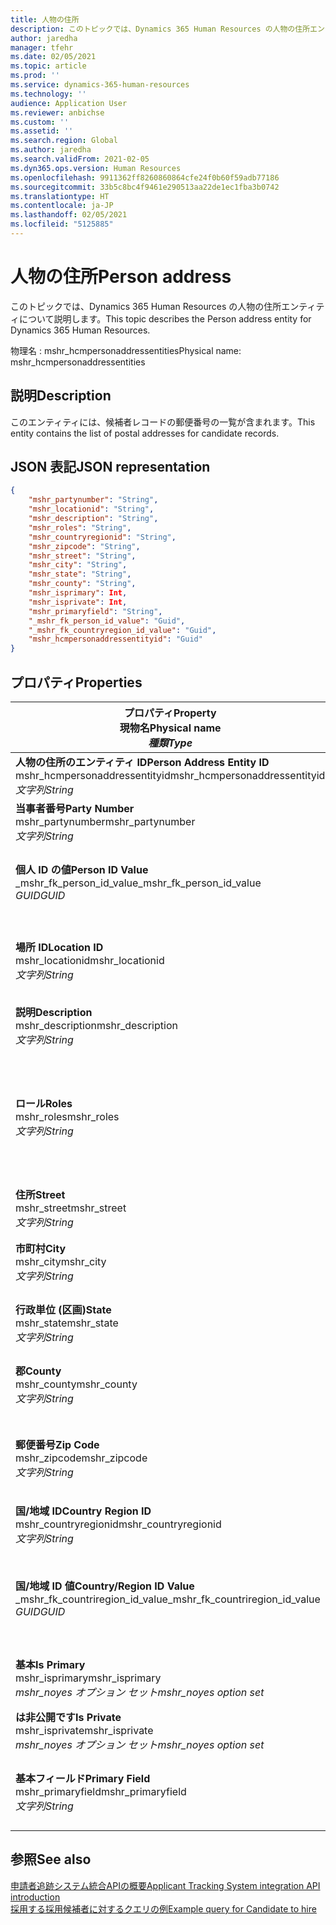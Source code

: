 ```yaml
---
title: 人物の住所
description: このトピックでは、Dynamics 365 Human Resources の人物の住所エンティティについて説明します。
author: jaredha
manager: tfehr
ms.date: 02/05/2021
ms.topic: article
ms.prod: ''
ms.service: dynamics-365-human-resources
ms.technology: ''
audience: Application User
ms.reviewer: anbichse
ms.custom: ''
ms.assetid: ''
ms.search.region: Global
ms.author: jaredha
ms.search.validFrom: 2021-02-05
ms.dyn365.ops.version: Human Resources
ms.openlocfilehash: 9911362ff8260860864cfe24f0b60f59adb77186
ms.sourcegitcommit: 33b5c8bc4f9461e290513aa22de1ec1fba3b0742
ms.translationtype: HT
ms.contentlocale: ja-JP
ms.lasthandoff: 02/05/2021
ms.locfileid: "5125885"
---
```

# <a name="person-address"></a><span data-ttu-id="4ae03-103">人物の住所</span><span class="sxs-lookup"><span data-stu-id="4ae03-103">Person address</span></span>

<span data-ttu-id="4ae03-104">このトピックでは、Dynamics 365 Human Resources の人物の住所エンティティについて説明します。</span><span class="sxs-lookup"><span data-stu-id="4ae03-104">This topic describes the Person address entity for Dynamics 365 Human Resources.</span></span>

<span data-ttu-id="4ae03-105">物理名 : mshr_hcmpersonaddressentities</span><span class="sxs-lookup"><span data-stu-id="4ae03-105">Physical name: mshr_hcmpersonaddressentities</span></span>

## <a name="description"></a><span data-ttu-id="4ae03-106">説明</span><span class="sxs-lookup"><span data-stu-id="4ae03-106">Description</span></span>

<span data-ttu-id="4ae03-107">このエンティティには、候補者レコードの郵便番号の一覧が含まれます。</span><span class="sxs-lookup"><span data-stu-id="4ae03-107">This entity contains the list of postal addresses for candidate records.</span></span>

## <a name="json-representation"></a><span data-ttu-id="4ae03-108">JSON 表記</span><span class="sxs-lookup"><span data-stu-id="4ae03-108">JSON representation</span></span>

```json
{
    "mshr_partynumber": "String",
    "mshr_locationid": "String",
    "mshr_description": "String",
    "mshr_roles": "String",
    "mshr_countryregionid": "String",
    "mshr_zipcode": "String",
    "mshr_street": "String",
    "mshr_city": "String",
    "mshr_state": "String",
    "mshr_county": "String",
    "mshr_isprimary": Int,
    "mshr_isprivate": Int,
    "mshr_primaryfield": "String",
    "_mshr_fk_person_id_value": "Guid",
    "_mshr_fk_countryregion_id_value": "Guid",
    "mshr_hcmpersonaddressentityid": "Guid"
}
```

## <a name="properties"></a><span data-ttu-id="4ae03-109">プロパティ</span><span class="sxs-lookup"><span data-stu-id="4ae03-109">Properties</span></span>

| <span data-ttu-id="4ae03-110">プロパティ</span><span class="sxs-lookup"><span data-stu-id="4ae03-110">Property</span></span><br><span data-ttu-id="4ae03-111">**現物名**</span><span class="sxs-lookup"><span data-stu-id="4ae03-111">**Physical name**</span></span><br><span data-ttu-id="4ae03-112">**_種類_**</span><span class="sxs-lookup"><span data-stu-id="4ae03-112">**_Type_**</span></span> | <span data-ttu-id="4ae03-113">使用</span><span class="sxs-lookup"><span data-stu-id="4ae03-113">Use</span></span> | <span data-ttu-id="4ae03-114">説明</span><span class="sxs-lookup"><span data-stu-id="4ae03-114">Description</span></span> |
| --- | --- | --- |
| <span data-ttu-id="4ae03-115">**人物の住所のエンティティ ID**</span><span class="sxs-lookup"><span data-stu-id="4ae03-115">**Person Address Entity ID**</span></span><br><span data-ttu-id="4ae03-116">mshr_hcmpersonaddressentityid</span><span class="sxs-lookup"><span data-stu-id="4ae03-116">mshr_hcmpersonaddressentityid</span></span><br><span data-ttu-id="4ae03-117">*文字列*</span><span class="sxs-lookup"><span data-stu-id="4ae03-117">*String*</span></span> | <span data-ttu-id="4ae03-118">読み取り専用</span><span class="sxs-lookup"><span data-stu-id="4ae03-118">Read-only</span></span><br><span data-ttu-id="4ae03-119">必須</span><span class="sxs-lookup"><span data-stu-id="4ae03-119">Required</span></span> | <span data-ttu-id="4ae03-120">システムが生成した、エンティティ レコードの一意識別子です。</span><span class="sxs-lookup"><span data-stu-id="4ae03-120">System-generated unique identifier for the entity record.</span></span> |
| <span data-ttu-id="4ae03-121">**当事者番号**</span><span class="sxs-lookup"><span data-stu-id="4ae03-121">**Party Number**</span></span><br><span data-ttu-id="4ae03-122">mshr_partynumber</span><span class="sxs-lookup"><span data-stu-id="4ae03-122">mshr_partynumber</span></span><br><span data-ttu-id="4ae03-123">*文字列*</span><span class="sxs-lookup"><span data-stu-id="4ae03-123">*String*</span></span> | <span data-ttu-id="4ae03-124">読み取り/書き込み</span><span class="sxs-lookup"><span data-stu-id="4ae03-124">Read/write</span></span><br><span data-ttu-id="4ae03-125">必須</span><span class="sxs-lookup"><span data-stu-id="4ae03-125">Required</span></span> | <span data-ttu-id="4ae03-126">関連付けられている当事者 (人物) レコードの ID です。</span><span class="sxs-lookup"><span data-stu-id="4ae03-126">The ID of the associated party (person) record.</span></span> |
| <span data-ttu-id="4ae03-127">**個人 ID の値**</span><span class="sxs-lookup"><span data-stu-id="4ae03-127">**Person ID Value**</span></span><br><span data-ttu-id="4ae03-128">_mshr_fk_person_id_value</span><span class="sxs-lookup"><span data-stu-id="4ae03-128">_mshr_fk_person_id_value</span></span><br><span data-ttu-id="4ae03-129">*GUID*</span><span class="sxs-lookup"><span data-stu-id="4ae03-129">*GUID*</span></span> | <span data-ttu-id="4ae03-130">読み取り専用</span><span class="sxs-lookup"><span data-stu-id="4ae03-130">Read-only</span></span><br><span data-ttu-id="4ae03-131">必須</span><span class="sxs-lookup"><span data-stu-id="4ae03-131">Required</span></span><br><span data-ttu-id="4ae03-132">外部キー : mshr_dirpersonentity の mshr_dirpersonentityid</span><span class="sxs-lookup"><span data-stu-id="4ae03-132">Foreign key: mshr_dirpersonentityid of mshr_dirpersonentity</span></span> | <span data-ttu-id="4ae03-133">システムが生成する、当事者 (個人) エンティティ レコードの識別子です。</span><span class="sxs-lookup"><span data-stu-id="4ae03-133">The system-generated identifier of the party (person) entity record.</span></span> |
| <span data-ttu-id="4ae03-134">**場所 ID**</span><span class="sxs-lookup"><span data-stu-id="4ae03-134">**Location ID**</span></span><br><span data-ttu-id="4ae03-135">mshr_locationid</span><span class="sxs-lookup"><span data-stu-id="4ae03-135">mshr_locationid</span></span><br><span data-ttu-id="4ae03-136">*文字列*</span><span class="sxs-lookup"><span data-stu-id="4ae03-136">*String*</span></span> | <span data-ttu-id="4ae03-137">読み取り/書き込み</span><span class="sxs-lookup"><span data-stu-id="4ae03-137">Read/write</span></span><br><span data-ttu-id="4ae03-138">必須</span><span class="sxs-lookup"><span data-stu-id="4ae03-138">Required</span></span> | <span data-ttu-id="4ae03-139">住所レコードの場所 ID です。</span><span class="sxs-lookup"><span data-stu-id="4ae03-139">The location ID of the address record.</span></span> <span data-ttu-id="4ae03-140">mshr_logisticspostaladdresslocationcdsentity エンティティ内の設定をします。</span><span class="sxs-lookup"><span data-stu-id="4ae03-140">Set up in mshr_logisticspostaladdresslocationcdsentity entity.</span></span> |
| <span data-ttu-id="4ae03-141">**説明**</span><span class="sxs-lookup"><span data-stu-id="4ae03-141">**Description**</span></span><br><span data-ttu-id="4ae03-142">mshr_description</span><span class="sxs-lookup"><span data-stu-id="4ae03-142">mshr_description</span></span><br><span data-ttu-id="4ae03-143">*文字列*</span><span class="sxs-lookup"><span data-stu-id="4ae03-143">*String*</span></span> | <span data-ttu-id="4ae03-144">読み取り/書き込み</span><span class="sxs-lookup"><span data-stu-id="4ae03-144">Read/write</span></span><br><span data-ttu-id="4ae03-145">必須</span><span class="sxs-lookup"><span data-stu-id="4ae03-145">Required</span></span> | <span data-ttu-id="4ae03-146">候補者の住所の説明です。</span><span class="sxs-lookup"><span data-stu-id="4ae03-146">A description of the candidate’s address.</span></span> |
| <span data-ttu-id="4ae03-147">**ロール**</span><span class="sxs-lookup"><span data-stu-id="4ae03-147">**Roles**</span></span><br><span data-ttu-id="4ae03-148">mshr_roles</span><span class="sxs-lookup"><span data-stu-id="4ae03-148">mshr_roles</span></span><br><span data-ttu-id="4ae03-149">*文字列*</span><span class="sxs-lookup"><span data-stu-id="4ae03-149">*String*</span></span> | <span data-ttu-id="4ae03-150">読み取り/書き込み</span><span class="sxs-lookup"><span data-stu-id="4ae03-150">Read/write</span></span><br><span data-ttu-id="4ae03-151">必須</span><span class="sxs-lookup"><span data-stu-id="4ae03-151">Required</span></span> | <span data-ttu-id="4ae03-152">この住所に割り当てられたロールです。</span><span class="sxs-lookup"><span data-stu-id="4ae03-152">The roles assigned for this address.</span></span> <span data-ttu-id="4ae03-153">複数のロールを割り当てることができます。</span><span class="sxs-lookup"><span data-stu-id="4ae03-153">More than one role can be assigned.</span></span> <span data-ttu-id="4ae03-154">各ロールは、セミコロンで区切る必要があります。</span><span class="sxs-lookup"><span data-stu-id="4ae03-154">Each role should be separated by a semicolon.</span></span> <span data-ttu-id="4ae03-155">有効な値は mshr_logisticslocationroleentity エンティティに含まれています。</span><span class="sxs-lookup"><span data-stu-id="4ae03-155">Valid values contained in the mshr_logisticslocationroleentity entity.</span></span> |
| <span data-ttu-id="4ae03-156">**住所**</span><span class="sxs-lookup"><span data-stu-id="4ae03-156">**Street**</span></span><br><span data-ttu-id="4ae03-157">mshr_street</span><span class="sxs-lookup"><span data-stu-id="4ae03-157">mshr_street</span></span><br><span data-ttu-id="4ae03-158">*文字列*</span><span class="sxs-lookup"><span data-stu-id="4ae03-158">*String*</span></span> | <span data-ttu-id="4ae03-159">読み取り/書き込み</span><span class="sxs-lookup"><span data-stu-id="4ae03-159">Read/write</span></span><br><span data-ttu-id="4ae03-160">オプション</span><span class="sxs-lookup"><span data-stu-id="4ae03-160">Optional</span></span> | <span data-ttu-id="4ae03-161">番地です。</span><span class="sxs-lookup"><span data-stu-id="4ae03-161">The street number.</span></span> |
| <span data-ttu-id="4ae03-162">**市町村**</span><span class="sxs-lookup"><span data-stu-id="4ae03-162">**City**</span></span><br><span data-ttu-id="4ae03-163">mshr_city</span><span class="sxs-lookup"><span data-stu-id="4ae03-163">mshr_city</span></span><br><span data-ttu-id="4ae03-164">*文字列*</span><span class="sxs-lookup"><span data-stu-id="4ae03-164">*String*</span></span> | <span data-ttu-id="4ae03-165">読み取り/書き込み</span><span class="sxs-lookup"><span data-stu-id="4ae03-165">Read/write</span></span><br><span data-ttu-id="4ae03-166">オプション</span><span class="sxs-lookup"><span data-stu-id="4ae03-166">Optional</span></span> | <span data-ttu-id="4ae03-167">住所の市町村。</span><span class="sxs-lookup"><span data-stu-id="4ae03-167">The city of the address.</span></span> <span data-ttu-id="4ae03-168">mshr_logisticsaddresscityentity エンティティで設定します。</span><span class="sxs-lookup"><span data-stu-id="4ae03-168">Set up in mshr_logisticsaddresscityentity entity.</span></span> |
| <span data-ttu-id="4ae03-169">**行政単位 (区画)**</span><span class="sxs-lookup"><span data-stu-id="4ae03-169">**State**</span></span><br><span data-ttu-id="4ae03-170">mshr_state</span><span class="sxs-lookup"><span data-stu-id="4ae03-170">mshr_state</span></span><br><span data-ttu-id="4ae03-171">*文字列*</span><span class="sxs-lookup"><span data-stu-id="4ae03-171">*String*</span></span> | <span data-ttu-id="4ae03-172">読み取り/書き込み</span><span class="sxs-lookup"><span data-stu-id="4ae03-172">Read/write</span></span><br><span data-ttu-id="4ae03-173">オプション</span><span class="sxs-lookup"><span data-stu-id="4ae03-173">Optional</span></span> | <span data-ttu-id="4ae03-174">住所の都道府県です。</span><span class="sxs-lookup"><span data-stu-id="4ae03-174">The state of the address.</span></span> <span data-ttu-id="4ae03-175">mshr_logisticsaddressstateentity エンティティで設定します。</span><span class="sxs-lookup"><span data-stu-id="4ae03-175">Set up in mshr_logisticsaddressstateentity entity.</span></span> |
| <span data-ttu-id="4ae03-176">**郡**</span><span class="sxs-lookup"><span data-stu-id="4ae03-176">**County**</span></span><br><span data-ttu-id="4ae03-177">mshr_county</span><span class="sxs-lookup"><span data-stu-id="4ae03-177">mshr_county</span></span><br><span data-ttu-id="4ae03-178">*文字列*</span><span class="sxs-lookup"><span data-stu-id="4ae03-178">*String*</span></span> | <span data-ttu-id="4ae03-179">読み取り/書き込み</span><span class="sxs-lookup"><span data-stu-id="4ae03-179">Read/write</span></span><br><span data-ttu-id="4ae03-180">オプション</span><span class="sxs-lookup"><span data-stu-id="4ae03-180">Optional</span></span> | <span data-ttu-id="4ae03-181">住所の市区郡。</span><span class="sxs-lookup"><span data-stu-id="4ae03-181">The county of the address.</span></span> <span data-ttu-id="4ae03-182">mshr_logisticsaddresscountyentity エンティティで設定します。</span><span class="sxs-lookup"><span data-stu-id="4ae03-182">Set up in mshr_logisticsaddresscountyentity entity.</span></span> |
| <span data-ttu-id="4ae03-183">**郵便番号**</span><span class="sxs-lookup"><span data-stu-id="4ae03-183">**Zip Code**</span></span><br><span data-ttu-id="4ae03-184">mshr_zipcode</span><span class="sxs-lookup"><span data-stu-id="4ae03-184">mshr_zipcode</span></span><br><span data-ttu-id="4ae03-185">*文字列*</span><span class="sxs-lookup"><span data-stu-id="4ae03-185">*String*</span></span> | <span data-ttu-id="4ae03-186">読み取り/書き込み</span><span class="sxs-lookup"><span data-stu-id="4ae03-186">Read/write</span></span><br><span data-ttu-id="4ae03-187">オプション</span><span class="sxs-lookup"><span data-stu-id="4ae03-187">Optional</span></span> | <span data-ttu-id="4ae03-188">住所の郵便番号です。</span><span class="sxs-lookup"><span data-stu-id="4ae03-188">The zip/postal code of the address.</span></span> <span data-ttu-id="4ae03-189">mshr_logisticsaddresspostalcodeentity エンティティで設定します。</span><span class="sxs-lookup"><span data-stu-id="4ae03-189">Set up in mshr_logisticsaddresspostalcodeentity entity.</span></span> |
| <span data-ttu-id="4ae03-190">**国/地域 ID**</span><span class="sxs-lookup"><span data-stu-id="4ae03-190">**Country Region ID**</span></span><br><span data-ttu-id="4ae03-191">mshr_countryregionid</span><span class="sxs-lookup"><span data-stu-id="4ae03-191">mshr_countryregionid</span></span><br><span data-ttu-id="4ae03-192">*文字列*</span><span class="sxs-lookup"><span data-stu-id="4ae03-192">*String*</span></span> | <span data-ttu-id="4ae03-193">読み取り/書き込み</span><span class="sxs-lookup"><span data-stu-id="4ae03-193">Read/write</span></span><br><span data-ttu-id="4ae03-194">オプション</span><span class="sxs-lookup"><span data-stu-id="4ae03-194">Optional</span></span> | <span data-ttu-id="4ae03-195">住所の国または地域。</span><span class="sxs-lookup"><span data-stu-id="4ae03-195">The country or region of the address.</span></span> |
| <span data-ttu-id="4ae03-196">**国/地域 ID 値**</span><span class="sxs-lookup"><span data-stu-id="4ae03-196">**Country/Region ID Value**</span></span><br><span data-ttu-id="4ae03-197">_mshr_fk_countriregion_id_value</span><span class="sxs-lookup"><span data-stu-id="4ae03-197">_mshr_fk_countriregion_id_value</span></span><br><span data-ttu-id="4ae03-198">*GUID*</span><span class="sxs-lookup"><span data-stu-id="4ae03-198">*GUID*</span></span> | <span data-ttu-id="4ae03-199">読み取り専用</span><span class="sxs-lookup"><span data-stu-id="4ae03-199">Read-only</span></span><br><span data-ttu-id="4ae03-200">オプション</span><span class="sxs-lookup"><span data-stu-id="4ae03-200">Optional</span></span><br><span data-ttu-id="4ae03-201">外部キー : mshr_logisticsaddresscountryregionentity の mshr_logisticaddresscountryregionentityid</span><span class="sxs-lookup"><span data-stu-id="4ae03-201">Foreign key: mshr_logisticaddresscountryregionentityid of mshr_logisticsaddresscountryregionentity</span></span> | <span data-ttu-id="4ae03-202">システムが生成する国/地域の住所の一意識別子です。</span><span class="sxs-lookup"><span data-stu-id="4ae03-202">System-generated unique identifier of the country/region of the address.</span></span> |
| <span data-ttu-id="4ae03-203">**基本**</span><span class="sxs-lookup"><span data-stu-id="4ae03-203">**Is Primary**</span></span><br><span data-ttu-id="4ae03-204">mshr_isprimary</span><span class="sxs-lookup"><span data-stu-id="4ae03-204">mshr_isprimary</span></span><br><span data-ttu-id="4ae03-205">*mshr_noyes オプション セット*</span><span class="sxs-lookup"><span data-stu-id="4ae03-205">*mshr_noyes option set*</span></span> | <span data-ttu-id="4ae03-206">読み取り/書き込み</span><span class="sxs-lookup"><span data-stu-id="4ae03-206">Read/write</span></span><br><span data-ttu-id="4ae03-207">必須</span><span class="sxs-lookup"><span data-stu-id="4ae03-207">Required</span></span> | <span data-ttu-id="4ae03-208">この住所が、定義されたロールの人物の基本住所であるかどうかを識別します。</span><span class="sxs-lookup"><span data-stu-id="4ae03-208">Identifies whether this address is the primary address for the person of the defined role.</span></span> |
| <span data-ttu-id="4ae03-209">**は非公開です**</span><span class="sxs-lookup"><span data-stu-id="4ae03-209">**Is Private**</span></span><br><span data-ttu-id="4ae03-210">mshr_isprivate</span><span class="sxs-lookup"><span data-stu-id="4ae03-210">mshr_isprivate</span></span><br><span data-ttu-id="4ae03-211">*mshr_noyes オプション セット*</span><span class="sxs-lookup"><span data-stu-id="4ae03-211">*mshr_noyes option set*</span></span> | <span data-ttu-id="4ae03-212">読み取り/書き込み</span><span class="sxs-lookup"><span data-stu-id="4ae03-212">Read/write</span></span><br><span data-ttu-id="4ae03-213">必須</span><span class="sxs-lookup"><span data-stu-id="4ae03-213">Required</span></span> | <span data-ttu-id="4ae03-214">この住所が個人のプライベート アドレスかどうかを識別します。</span><span class="sxs-lookup"><span data-stu-id="4ae03-214">Identifies whether this address is a private address for the person.</span></span> |
| <span data-ttu-id="4ae03-215">**基本フィールド**</span><span class="sxs-lookup"><span data-stu-id="4ae03-215">**Primary Field**</span></span><br><span data-ttu-id="4ae03-216">mshr_primaryfield</span><span class="sxs-lookup"><span data-stu-id="4ae03-216">mshr_primaryfield</span></span><br><span data-ttu-id="4ae03-217">*文字列*</span><span class="sxs-lookup"><span data-stu-id="4ae03-217">*String*</span></span> | <span data-ttu-id="4ae03-218">読み取り専用</span><span class="sxs-lookup"><span data-stu-id="4ae03-218">Read-only</span></span><br><span data-ttu-id="4ae03-219">必須</span><span class="sxs-lookup"><span data-stu-id="4ae03-219">Required</span></span> | <span data-ttu-id="4ae03-220">エンティティ レコードの基本識別子として使用されるフィールドです。</span><span class="sxs-lookup"><span data-stu-id="4ae03-220">Field used as a primary identifier of the entity record.</span></span> <span data-ttu-id="4ae03-221">関係者番号と場所 ID の組み合わせです。</span><span class="sxs-lookup"><span data-stu-id="4ae03-221">Combination of party number and location ID.</span></span> |

## <a name="see-also"></a><span data-ttu-id="4ae03-222">参照</span><span class="sxs-lookup"><span data-stu-id="4ae03-222">See also</span></span>

[<span data-ttu-id="4ae03-223">申請者追跡システム統合APIの概要</span><span class="sxs-lookup"><span data-stu-id="4ae03-223">Applicant Tracking System integration API introduction</span></span>](hr-admin-integration-ats-api-introduction.md)<br>
[<span data-ttu-id="4ae03-224">採用する採用候補者に対するクエリの例</span><span class="sxs-lookup"><span data-stu-id="4ae03-224">Example query for Candidate to hire</span></span>](hr-admin-integration-ats-api-candidate-to-hire-example-query.md)

